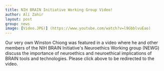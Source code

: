 ```yaml
---
title: NIH BRAIN Initiative Working Group Video!
author: Ali Zahir
layout: post
group: news
image: [Video.JPG)] (https://www.youtube.com/watch?v=l9GbblvuEao) 
---
```


Our very own Winston Chiong was featured in a video where he and other members of the NIH BRAIN Initiative's Neuroethics Working group (NEWG)
discuss the importance of neuroethics and neuroethical implications of BRAIN tools and technologies. Please click above to be redirected to the video.
